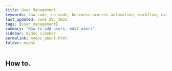 ```yaml
---
title: User Management
keywords: low code, no code, business process automation, workflow, evaluation matrixs
last_updated: June 29, 2023
tags: [user_management]
summary: "How to add users, edit users"
sidebar: mydoc_sidebar
permalink: mydoc_about.html
folder: mydoc
---
```


## How to.
